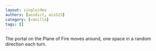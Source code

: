 ```yaml
---
layout: singleidea
authors: [aosdict, ais523]
category: [vanilla]
tags: []
---
```

The portal on the Plane of Fire moves around, one space in a random direction each turn.

